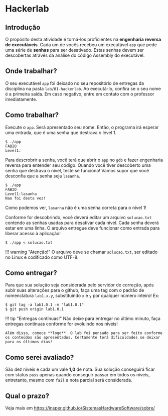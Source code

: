 # Hackerlab

## Introdução

O propósito desta atividade é torná-los proficientes na **engenharia reversa de executáveis**. Cada um de vocês recebeu um executável `app` que pede uma série de **senhas** para ser desativado. Estas senhas devem ser descobertas através da análise do código Assembly do executável.

## Onde trabalhar?

O seu executável `app` foi deixado no seu repositório de entregas da disciplina na pasta `lab/01-hackerlab`. Ao executá-lo, confira se o seu nome é a primeira saída. Em caso negativo, entre em contato com o professor imediatamente.

## Como trabalhar?

Execute o `app`. Será apresentado seu nome. Então, o programa irá esperar uma entrada, que é uma senha que destrava o level 1.

<div class="termy">

```console
$ ./app
FABIO
Level1:
```

</div>

Para descrobrir a senha, você terá que abrir o `app` no `gdb` e fazer engenharia reversa para entender seu código. Quando você tiver descoberto uma senha que destrava o nível, teste se funciona! Vamos supor que você desconfia que a senha seja `lasanha`. 

<div class="termy">

```console
$ ./app
FABIO
Level1:lasanha
Nao foi desta vez!
```

</div>

Como podemos ver, `lasanha` não é uma senha correta para o nível 1!

Conforme for descobrindo, você deverá editar um arquivo `solucao.txt` contendo as senhas usadas para desativar cada nível. Cada senha deverá estar em uma linha. O arquivo entregue deve funcionar como entrada para liberar acesso à aplicação!

<div class="termy">

```console
$ ./app < solucao.txt
```

</div>

!!! warning "Atenção!"
    O arquivo deve se chamar `solucao.txt`, ser editado no Linux e codificado como UTF-8.

## Como entregar?

Para que sua solução seja considerada pelo servidor de correção, após subir suas alterações para o github, faça uma tag com o padrão de nomenclatura `lab1.x.y`, substituindo `x` e `y` por qualquer número inteiro! Ex:

<div class="termy">

```console
$ git tag -a lab1.0.1 -m "lab1.0.1"
$ git push origin lab1.0.1
```

</div>

!!! tip "Entregas contínuas!"
    Não deixe para entregar no último minuto, faça entregas contínuas conforme for evoluindo nos níveis!

    Além disso, comece **logo**. O lab foi pensado para ser feito conforme os conteúdos são apresentados. Certamente terá dificuldades se deixar para os últimos dias!

## Como serei avaliado?

São dez níveis e cada um vale **1,0** de nota. Sua solução conseguirá ficar com status `pass` apenas quando conseguir passar em todos os níveis, entretanto, mesmo com `fail` a nota parcial será considerada.

## Qual o prazo?

Veja mais em https://insper.github.io/SistemasHardwareSoftware/sobre/